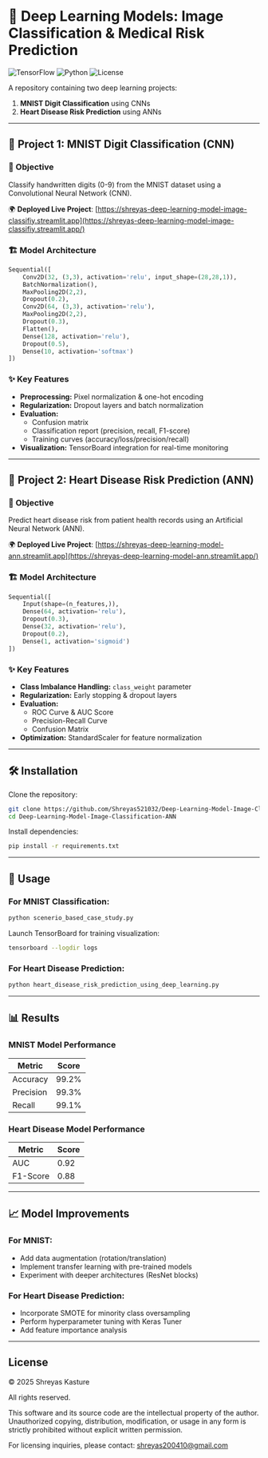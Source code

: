 # 🧠 Deep Learning Models: Image Classification & Medical Risk Prediction

![TensorFlow](https://img.shields.io/badge/TensorFlow-2.x-orange?logo=tensorflow)
![Python](https://img.shields.io/badge/Python-3.8%2B-blue?logo=python)
![License](https://img.shields.io/badge/License-MIT-green)

A repository containing two deep learning projects:
1. **MNIST Digit Classification** using CNNs
2. **Heart Disease Risk Prediction** using ANNs

---

## 📁 Project 1: MNIST Digit Classification (CNN)

### 🎯 Objective
Classify handwritten digits (0-9) from the MNIST dataset using a Convolutional Neural Network (CNN).

🌍 **Deployed Live Project**: [https://shreyas-deep-learning-model-image-classifiy.streamlit.app](https://shreyas-deep-learning-model-image-classifiy.streamlit.app/)

### 🏗️ Model Architecture
```python
Sequential([
    Conv2D(32, (3,3), activation='relu', input_shape=(28,28,1)),
    BatchNormalization(),
    MaxPooling2D(2,2),
    Dropout(0.2),
    Conv2D(64, (3,3), activation='relu'),
    MaxPooling2D(2,2),
    Dropout(0.3),
    Flatten(),
    Dense(128, activation='relu'),
    Dropout(0.5),
    Dense(10, activation='softmax')
])
```

### ✨ Key Features
- **Preprocessing:** Pixel normalization & one-hot encoding
- **Regularization:** Dropout layers and batch normalization
- **Evaluation:**
  - Confusion matrix
  - Classification report (precision, recall, F1-score)
  - Training curves (accuracy/loss/precision/recall)
- **Visualization:** TensorBoard integration for real-time monitoring

---

## 📁 Project 2: Heart Disease Risk Prediction (ANN)

### 🎯 Objective
Predict heart disease risk from patient health records using an Artificial Neural Network (ANN).

🌍 **Deployed Live Project**: [https://shreyas-deep-learning-model-ann.streamlit.app](https://shreyas-deep-learning-model-ann.streamlit.app/)

### 🏗️ Model Architecture
```python
Sequential([
    Input(shape=(n_features,)),
    Dense(64, activation='relu'),
    Dropout(0.3),
    Dense(32, activation='relu'),
    Dropout(0.2),
    Dense(1, activation='sigmoid')
])
```

### ✨ Key Features
- **Class Imbalance Handling:** `class_weight` parameter
- **Regularization:** Early stopping & dropout layers
- **Evaluation:**
  - ROC Curve & AUC Score
  - Precision-Recall Curve
  - Confusion Matrix
- **Optimization:** StandardScaler for feature normalization

---

## 🛠️ Installation

Clone the repository:
```bash
git clone https://github.com/Shreyas521032/Deep-Learning-Model-Image-Classification-ANN.git
cd Deep-Learning-Model-Image-Classification-ANN
```

Install dependencies:
```bash
pip install -r requirements.txt
```

---

## 🚀 Usage

### For MNIST Classification:
```bash
python scenerio_based_case_study.py
```

Launch TensorBoard for training visualization:
```bash
tensorboard --logdir logs
```

### For Heart Disease Prediction:
```bash
python heart_disease_risk_prediction_using_deep_learning.py
```

---

## 📊 Results

### MNIST Model Performance
| Metric      | Score  |
|-------------|--------|
| Accuracy    | 99.2%  |
| Precision   | 99.3%  |
| Recall      | 99.1%  |

### Heart Disease Model Performance
| Metric      | Score |
|-------------|-------|
| AUC         | 0.92  |
| F1-Score    | 0.88  |

---

## 📈 Model Improvements

### For MNIST:
- Add data augmentation (rotation/translation)
- Implement transfer learning with pre-trained models
- Experiment with deeper architectures (ResNet blocks)

### For Heart Disease Prediction:
- Incorporate SMOTE for minority class oversampling
- Perform hyperparameter tuning with Keras Tuner
- Add feature importance analysis

---

## License

© 2025 Shreyas Kasture

All rights reserved.

This software and its source code are the intellectual property of the author. Unauthorized copying, distribution, modification, or usage in any form is strictly prohibited without explicit written permission.

For licensing inquiries, please contact: shreyas200410@gmail.com
